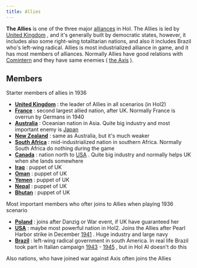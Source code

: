 ```yaml
---
title: Allies
---
```

**The Allies** is one of the three major
[alliances](/wiki/index.php?title=Alliance&action=edit&redlink=1 "Alliance (page does not exist)")
in HoI. The Allies is led by [United
Kingdom](/wiki/United_Kingdom "United Kingdom") , and it's generally
built by democratic states, however, it includes also some right-wing
totalitarian nations, and also it includes Brazil who's left-wing
radical. Allies is most industrialized alliance in game, and it has most
members of alliances. Normally Allies have good relations with
[Comintern](/wiki/The_Comintern "The Comintern") and they have same
enemies ( [the Axis](/wiki/The_Axis "The Axis") ).

##  Members 

Starter members of allies in 1936

-   **[United Kingdom](/wiki/United_Kingdom "United Kingdom")** : the
    leader of Allies in all scenarios (in HoI2)
-   **[France](/wiki/France "France")** : second largest allied nation,
    after UK. Normally France is overrun by Germans in 1940
-   **[Australia](/wiki/Australia "Australia")** : Oceanian nation in
    Asia. Quite big industry and most important enemy is
    [Japan](/wiki/Japan "Japan")
-   **[New Zealand](/wiki/New_Zealand "New Zealand")** : same as
    Australia, but it's much weaker
-   **[South Africa](/wiki/South_Africa "South Africa")** :
    mid-industrialized nation in southern Africa. Normally South Africa
    do nothing during the game
-   **[Canada](/wiki/Canada "Canada")** : nation north to
    [USA](/wiki/USA "USA") . Quite big industry and normally helps UK
    when she lands somewhere
-   **[Iraq](/wiki/Iraq "Iraq")** : puppet of UK
-   **[Oman](/wiki/index.php?title=Oman&action=edit&redlink=1 "Oman (page does not exist)")**
    : puppet of UK
-   **[Yemen](/wiki/index.php?title=Yemen&action=edit&redlink=1 "Yemen (page does not exist)")**
    : puppet of UK
-   **[Nepal](/wiki/index.php?title=Nepal&action=edit&redlink=1 "Nepal (page does not exist)")**
    : puppet of UK
-   **[Bhutan](/wiki/Bhutan "Bhutan")** : puppet of UK

Most important members who ofter joins to Allies when playing 1936
scenario

-   **[Poland](/wiki/Poland "Poland")** : joins after Danzig or War
    event, if UK have guaranteed her
-   **[USA](/wiki/USA "USA")** : maybe most powerful nation in HoI2.
    Joins the Allies after Pearl Harbor strike in December
    [1941](/wiki/index.php?title=1941&action=edit&redlink=1 "1941 (page does not exist)")
    . Huge industry and large navy
-   **[Brazil](/wiki/Brazil "Brazil")** : left-wing radical government
    in south America. In real life Brazil took part in Italian campaign
    [1943](/wiki/index.php?title=1943&action=edit&redlink=1 "1943 (page does not exist)") -
    [1945](/wiki/index.php?title=1945&action=edit&redlink=1 "1945 (page does not exist)")
    , but in HoI AI doesn't do this

Also nations, who have joined war against Axis often joins the Allies
